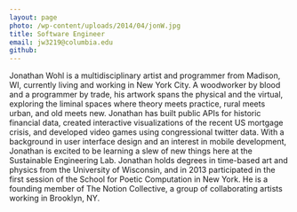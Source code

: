 ```yaml
---
layout: page
photo: /wp-content/uploads/2014/04/jonW.jpg
title: Software Engineer
email: jw3219@columbia.edu
github: 
---
```

Jonathan Wohl is a multidisciplinary artist and programmer from Madison, WI, currently living and working in New York City. A woodworker by blood and a programmer by trade, his artwork spans the physical and the virtual, exploring the liminal spaces where theory meets practice, rural meets urban, and old meets new. Jonathan has built public APIs for historic financial data, created interactive visualizations of the recent US mortgage crisis, and developed video games using congressional twitter data. With a background in user interface design and an interest in mobile development, Jonathan is excited to be learning a slew of new things here at the Sustainable Engineering Lab. Jonathan holds degrees in time-based art and physics from the University of Wisconsin, and in 2013 participated in the first session of the School for Poetic Computation in New York. He is a founding member of The Notion Collective, a group of collaborating artists working in Brooklyn, NY.
